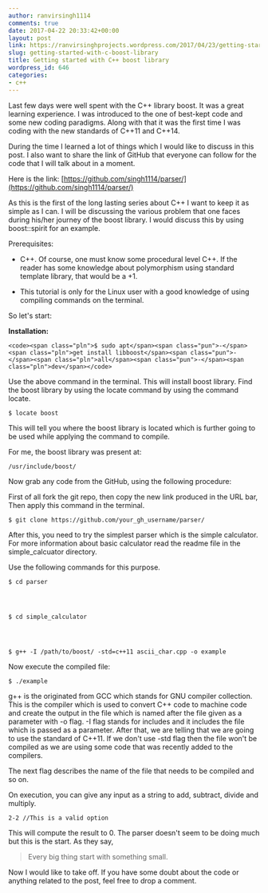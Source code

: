 ```yaml
---
author: ranvirsingh1114
comments: true
date: 2017-04-22 20:33:42+00:00
layout: post
link: https://ranvirsinghprojects.wordpress.com/2017/04/23/getting-started-with-c-boost-library/
slug: getting-started-with-c-boost-library
title: Getting started with C++ boost library
wordpress_id: 646
categories:
- c++
---
```


Last few days were well spent with the C++ library boost. It was a great learning experience. I was introduced to the one of best-kept code and some new coding paradigms. Along with that it was the first time I was coding with the new standards of C++11 and C++14.

During the time I learned a lot of things which I would like to discuss in this post. I also want to share the link of GitHub that everyone can follow for the code that I will talk about in a moment.

Here is the link: [https://github.com/singh1114/parser/](https://github.com/singh1114/parser/)

As this is the first of the long lasting series about C++ I want to keep it as simple as I can. I will be discussing the various problem that one faces during his/her journey of the boost library. I would discuss this by using boost::spirit for an example.

Prerequisites:



 	
  * C++. Of course, one must know some procedural level C++. If the reader has some knowledge about polymorphism using standard template library, that would be a +1.

 	
  * This tutorial is only for the Linux user with a good knowledge of using compiling commands on the terminal.


So let's start:

**Installation:**

    
    <code><span class="pln">$ sudo apt</span><span class="pun">-</span><span class="pln">get install libboost</span><span class="pun">-</span><span class="pln">all</span><span class="pun">-</span><span class="pln">dev</span></code>


Use the above command in the terminal. This will install boost library. Find the boost library by using the locate command by using the command locate.

    
    $ locate boost


This will tell you where the boost library is located which is further going to be used while applying the command to compile.

For me, the boost library was present at:

    
    /usr/include/boost/




Now grab any code from the GitHub, using the following procedure:

First of all fork the git repo, then copy the new link produced in the URL bar, Then apply this command in the terminal.

    
    $ git clone https://github.com/your_gh_username/parser/


After this, you need to try the simplest parser which is the simple calculator. For more information about basic calculator read the readme file in the simple_calcuator directory.

Use the following commands for this purpose.

    
    $ cd parser



    
    $ cd simple_calculator



    
    $ g++ -I /path/to/boost/ -std=c++11 ascii_char.cpp -o example


Now execute the compiled file:

    
    $ ./example


g++ is the originated from GCC which stands for GNU compiler collection. This is the compiler which is used to convert C++ code to machine code and create the output in the file which is named after the file given as a parameter with -o flag. -I flag stands for includes and it includes the file which is passed as a parameter. After that, we are telling that we are going to use the standard of C++11. If we don't use -std flag then the file won't be compiled as we are using some code that was recently added to the compilers.

The next flag describes the name of the file that needs to be compiled and so on.

On execution, you can give any input as a string to add, subtract, divide and multiply.

    
    2-2 //This is a valid option


This will compute the result to 0. The parser doesn't seem to be doing much but this is the start. As they say,


<blockquote>Every big thing start with something small.</blockquote>


Now I would like to take off. If you have some doubt about the code or anything related to the post, feel free to drop a comment.
